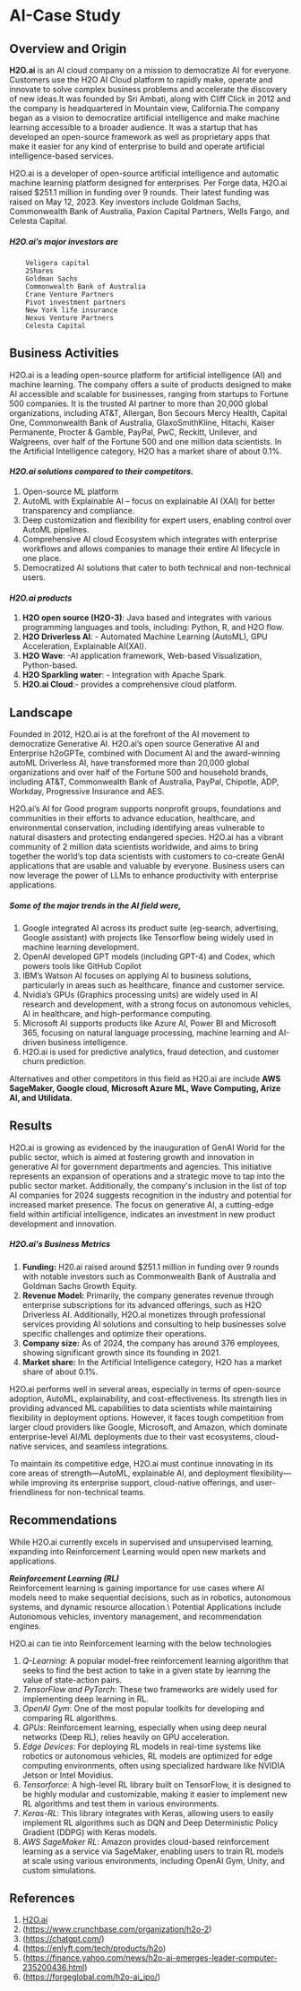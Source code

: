 # AI-Case Study

## Overview and Origin

**H2O.ai** is an AI cloud company on a mission to democratize AI for everyone. Customers use the H2O AI Cloud platform to rapidly make, operate and innovate to solve complex business problems and accelerate the discovery of new ideas.It was founded by Sri Ambati, along with Cliff Click in 2012 and the company is headquartered in Mountain view, California.The company began as a vision to democratize artificial intelligence and make machine learning accessible to a broader audience. It was a startup that has developed an open-source framework as well as proprietary apps that make it easier for any kind of enterprise to build and operate artificial intelligence-based services.  
   
   H2O.ai is a developer of open-source artificial intelligence and automatic machine learning platform designed for enterprises. Per Forge data, H2O.ai raised $251.1 million in funding over 9 rounds. Their latest funding was raised on May 12, 2023. Key investors include Goldman Sachs, Commonwealth Bank of Australia, Paxion Capital Partners, Wells Fargo, and Celesta Capital.
    
   ##### H2O.ai’s major investors are
        Veligera capital
        2Shares
        Goldman Sachs
        Commonwealth Bank of Australia
        Crane Venture Partners
        Pivot investment partners
        New York life insurance	
        Nexus Venture Partners
        Celesta Capital

## Business Activities
  
H2O.ai is a leading open-source platform for artificial intelligence (AI) and machine learning. The company offers a suite of products designed to make AI accessible and scalable for businesses, ranging from startups to Fortune 500 companies. It is the trusted AI partner to more than 20,000 global organizations, including AT&T, Allergan, Bon Secours Mercy Health, Capital One, Commonwealth Bank of Australia, GlaxoSmithKline, Hitachi, Kaiser Permanente, Procter & Gamble, PayPal, PwC, Reckitt, Unilever, and Walgreens, over half of the Fortune 500 and one million data scientists. In the Artificial Intelligence category, H2O has a market share of about 0.1%. 

#### *H2O.ai solutions compared to their competitors.*  

1.  Open-source ML platform 
2.  AutoML with Explainable AI – focus on explainable AI (XAI) for better transparency and compliance.
3.  Deep customization and flexibility for expert users, enabling control over AutoML pipelines.
4.  Comprehensive AI cloud Ecosystem which integrates with enterprise workflows and allows companies to manage their entire AI lifecycle in one place.
5.  Democratized AI solutions that cater to both technical and non-technical users.
    
           
#### *H2O.ai products*

1. **H2O open source (H2O-3)**: Java based and integrates with various programming languages and tools, including: Python, 
       R, and H2O flow.
2. **H2O Driverless AI**: - Automated Machine Learning (AutoML), GPU Acceleration, Explainable AI(XAI).
3. **H2O Wave**: -AI application framework, Web-based Visualization, Python-based.
4. **H2O Sparkling water**: - Integration with Apache Spark.
5. **H2O.ai Cloud**:- provides a comprehensive cloud platform.

## Landscape

Founded in 2012, H2O.ai is at the forefront of the AI movement to democratize Generative AI. H2O.ai’s open source Generative AI and Enterprise h2oGPTe, combined with Document AI and the award-winning autoML Driverless AI, have transformed more than 20,000 global organizations and over half of the Fortune 500 and household brands, including  AT&T, Commonwealth Bank of Australia, PayPal, Chipotle, ADP, Workday, Progressive Insurance and AES. 
    
H2O.ai’s AI for Good program supports nonprofit groups, foundations and communities in their efforts to advance education, healthcare, and environmental conservation, including identifying areas vulnerable to natural disasters and protecting endangered species. H2O.ai has a vibrant community of 2 million data scientists worldwide, and aims to bring together the world’s top data scientists with customers to co-create GenAI applications that are usable and valuable by everyone. Business users can now leverage the power of LLMs to enhance productivity with enterprise applications.

##### Some of the major trends in the AI field were,  

1.	Google integrated AI across its product suite (eg-search, advertising, Google assistant) with projects like Tensorflow being widely used in machine learning development.
2.	OpenAI developed GPT models (including GPT-4) and Codex, which powers tools like GitHub Copilot
3.	IBM’s Watson AI focuses on applying AI to business solutions, particularly in areas such as healthcare, finance and customer service.
4.	Nvidia’s GPUs (Graphics processing units) are widely used in AI research and development, with a strong focus on autonomous vehicles, AI in healthcare, and high-performance computing.
5.	Microsoft AI supports products like Azure AI, Power BI and Microsoft 365, focusing on natural language processing, machine learning and AI-driven business intelligence.
6.	H2O.ai is used for predictive analytics, fraud detection, and customer churn prediction.
    

Alternatives and other competitors in this field as H20.ai are include **AWS SageMaker, Google cloud, Microsoft Azure ML, Wave Computing, Arize AI, and Utilidata.**

## Results

  
H2O.ai is growing as evidenced by the inauguration of GenAI World for the public sector, which is aimed at fostering growth and innovation in generative AI for government departments and agencies. This initiative represents an expansion of operations and a strategic move to tap into the public sector market. Additionally, the company's inclusion in the list of top AI companies for 2024 suggests recognition in the industry and potential for increased market presence. The focus on generative AI, a cutting-edge field within artificial intelligence, indicates an investment in new product development and innovation.

##### H2O.ai's Business Metrics
  
1.	**Funding:** H20.ai raised around $251.1 million in funding over 9 rounds with notable investors such as Commonwealth Bank of Australia and Goldman Sachs Growth Equity.
2.	**Revenue Model:** Primarily, the company generates revenue through enterprise subscriptions for its advanced offerings, such as H2O Driverless AI. Additionally, H2O.ai monetizes through professional services providing AI solutions and consulting to help businesses solve specific challenges and optimize their operations.
3.	**Company size:** As of 2024, the company has around 376 employees, showing significant growth since its founding in 2021.
4.	**Market share:** In the Artificial Intelligence category, H2O has a market share of about 0.1%. 

  
H2O.ai performs well in several areas, especially in terms of open-source adoption, AutoML, explainability, and cost-effectiveness. Its strength lies in providing advanced ML capabilities to data scientists while maintaining flexibility in deployment options. However, it faces tough competition from larger cloud providers like Google, Microsoft, and Amazon, which dominate enterprise-level AI/ML deployments due to their vast ecosystems, cloud-native services, and seamless integrations.
  
  To maintain its competitive edge, H2O.ai must continue innovating in its core areas of strength—AutoML, explainable AI, and deployment flexibility—while improving its enterprise support, cloud-native offerings, and user-friendliness for non-technical teams.
  
## Recommendations


   While H2O.ai currently excels in supervised and unsupervised learning, expanding into Reinforcement Learning would open new markets and applications.
   
***Reinforcement Learning (RL)***\
Reinforcement learning is gaining importance for use cases where AI models need to make sequential decisions, such as in robotics, autonomous systems, and dynamic resource allocation.\ 
Potential Applications include Autonomous vehicles, inventory management, and recommendation engines.

H2O.ai can tie into Reinforcement learning with the below technologies	

1. *Q-Learning*: A popular model-free reinforcement learning algorithm that seeks to find the best action to take in a given state by learning the value of state-action pairs.
2. *TensorFlow and PyTorch*: These two frameworks are widely used for implementing deep learning in RL.
3. *OpenAI Gym*: One of the most popular toolkits for developing and comparing RL algorithms.
4. *GPUs*: Reinforcement learning, especially when using deep neural networks (Deep RL), relies heavily on GPU acceleration.
5. *Edge Devices*: For deploying RL models in real-time systems like robotics or autonomous vehicles, RL models are optimized for edge computing environments, often using specialized hardware like NVIDIA Jetson or Intel Movidius.
6. *Tensorforce*: A high-level RL library built on TensorFlow, it is designed to be highly modular and customizable, making it easier to implement new RL algorithms and test them in various environments.
7. *Keras-RL*: This library integrates with Keras, allowing users to easily implement RL algorithms such as DQN and Deep Deterministic Policy Gradient (DDPG) with Keras models.
8. *AWS SageMaker RL*: Amazon provides cloud-based reinforcement learning as a service via SageMaker, enabling users to train RL models at scale using various environments, including OpenAI Gym, Unity, and custom simulations.
       
## References
1. [H2O.ai](https://h2o.ai/)
2. (https://www.crunchbase.com/organization/h2o-2)
3. (https://chatgpt.com/)
4. (https://enlyft.com/tech/products/h2o)
5. (https://finance.yahoo.com/news/h2o-ai-emerges-leader-computer-235200436.html)
6. (https://forgeglobal.com/h2o-ai_ipo/)
